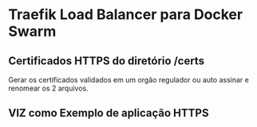 # Traefik Load Balancer para Docker Swarm

## Certificados HTTPS do diretório /certs
Gerar os certificados validados em um orgão regulador ou auto assinar e renomear os 2 arquivos.

## VIZ como Exemplo de aplicação HTTPS 